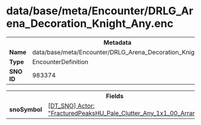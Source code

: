 <h1>data/base/meta/Encounter/DRLG_Arena_Decoration_Knight_Any.enc</h1><table><tr><th colspan="100%">Metadata</th></tr><tr><td><b>Name</b></td><td>data/base/meta/Encounter/DRLG_Arena_Decoration_Knight_Any.enc</td></tr><tr><td><b>Type</b></td><td>EncounterDefinition</td></tr><tr><td><b>SNO ID</b></td><td>983374</td></tr></table>

<table><tr><th colspan="100%">Fields</th></tr><tr><td><b>snoSymbol</b></td><td><a href="..\Actor\FracturedPeaksHU_Pale_Clutter_Any_1x1_00_Arrangement.acr">[DT_SNO] Actor: "FracturedPeaksHU_Pale_Clutter_Any_1x1_00_Arrangement"</a></td></tr></table>

